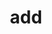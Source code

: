 ---
category: 3-letters
denotation: null
name: add
reference_link: https://www.etymonline.com/word/add
root_language: null
root_name: null
title: add
type: free
word_sums:
- respelling: add
  sum: 'Add + '
---